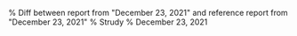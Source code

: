 % Diff between report from "December 23, 2021" and reference report from "December 23, 2021"
% Strudy
% December 23, 2021


